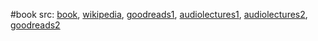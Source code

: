 #book 
src: [book](https://issuu.com/vmission/docs/ddv), [wikipedia](https://en.wikipedia.org/wiki/Dṛg-Dṛśya-Viveka), [goodreads1](https://www.goodreads.com/book/show/8086811-d-g-d-ya-viveka), [audiolectures1](https://www.spreaker.com/show/drg-drsya-viveka-seer-and-the-seen), [audiolectures2](https://arshabodha.org/teachings/drig-drishya-viveka/), [goodreads2](https://www.goodreads.com/book/show/40771078-drig-drishya-viveka) 

